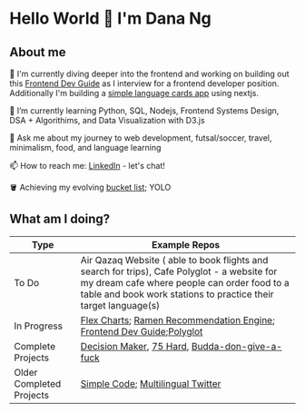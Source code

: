 # Hello World 👋 I'm Dana Ng

## About me

🔭 I'm currently diving deeper into the frontend and working on building out this [Frontend Dev Guide](https://riceball.gitbook.io/frontend-dev-guide/) as I interview for a frontend developer position. Additionally I'm building a [simple language cards app](https://github.com/riceball1/simple-language-cards-nextjs) using nextjs.

🌱 I’m currently learning Python, SQL, Nodejs, Frontend Systems Design, DSA + Algorithims, and Data Visualization with D3.js

💬 Ask me about my journey to web development, futsal/soccer, travel, minimalism, food, and language learning

📫 How to reach me: [LinkedIn](https://www.linkedin.com/in/danafng/) - let's chat!


🪣 Achieving my evolving [bucket list](https://gist.github.com/riceball1/995ea11cddf60e725dd62899d61686c1); YOLO


## What am I doing?

|Type | Example Repos|
|---|---|
| To Do | Air Qazaq Website ( able to book flights and search for trips), Cafe Polyglot - a website for my dream cafe where people can order food to a table and book work stations to practice their target language(s)|
|In Progress | [Flex Charts](https://www.danafng.com/flex-charts/index.html); [Ramen Recommendation Engine](https://github.com/riceball1/ramen-recommendation-engine); [Frontend Dev Guide](https://riceball.gitbook.io/frontend-dev-guide/);[Polyglot](www.danafng.com/polyglot/) |
| Complete Projects| [Decision Maker](https://www.danafng.com/decision-maker/), [75 Hard](https://gallant-hawking-256e81.netlify.app/), [Budda-don-give-a-fuck](https://www.danafng.com/budda-don-give-a-fuck/)|
| Older Completed Projects |[Simple Code](https://github.com/riceball1/simple-code); [Multilingual Twitter](https://github.com/riceball1/multilingual-twitter)|

